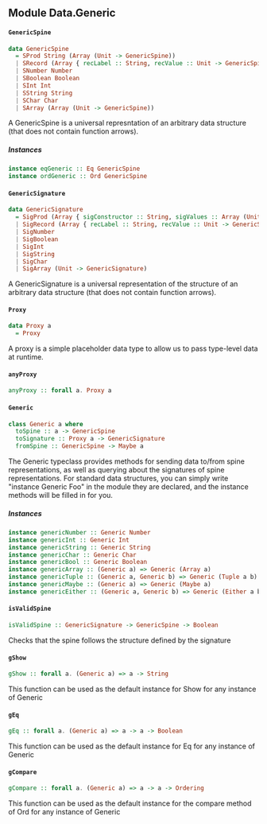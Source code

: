 ## Module Data.Generic

#### `GenericSpine`

``` purescript
data GenericSpine
  = SProd String (Array (Unit -> GenericSpine))
  | SRecord (Array { recLabel :: String, recValue :: Unit -> GenericSpine })
  | SNumber Number
  | SBoolean Boolean
  | SInt Int
  | SString String
  | SChar Char
  | SArray (Array (Unit -> GenericSpine))
```

A GenericSpine is a universal represntation of an arbitrary data structure (that does not contain function arrows).

##### Instances
``` purescript
instance eqGeneric :: Eq GenericSpine
instance ordGeneric :: Ord GenericSpine
```

#### `GenericSignature`

``` purescript
data GenericSignature
  = SigProd (Array { sigConstructor :: String, sigValues :: Array (Unit -> GenericSignature) })
  | SigRecord (Array { recLabel :: String, recValue :: Unit -> GenericSignature })
  | SigNumber
  | SigBoolean
  | SigInt
  | SigString
  | SigChar
  | SigArray (Unit -> GenericSignature)
```

A GenericSignature is a universal representation of the structure of an arbitrary data structure (that does not contain function arrows).

#### `Proxy`

``` purescript
data Proxy a
  = Proxy
```

A proxy is a simple placeholder data type to allow us to pass type-level data at runtime.

#### `anyProxy`

``` purescript
anyProxy :: forall a. Proxy a
```

#### `Generic`

``` purescript
class Generic a where
  toSpine :: a -> GenericSpine
  toSignature :: Proxy a -> GenericSignature
  fromSpine :: GenericSpine -> Maybe a
```

The Generic typeclass provides methods for sending data to/from spine representations, as well as querying about the signatures of spine representations.
For standard data structures, you can simply write "instance Generic Foo" in the module they are declared, and the instance methods will be filled in for you.

##### Instances
``` purescript
instance genericNumber :: Generic Number
instance genericInt :: Generic Int
instance genericString :: Generic String
instance genericChar :: Generic Char
instance genericBool :: Generic Boolean
instance genericArray :: (Generic a) => Generic (Array a)
instance genericTuple :: (Generic a, Generic b) => Generic (Tuple a b)
instance genericMaybe :: (Generic a) => Generic (Maybe a)
instance genericEither :: (Generic a, Generic b) => Generic (Either a b)
```

#### `isValidSpine`

``` purescript
isValidSpine :: GenericSignature -> GenericSpine -> Boolean
```

Checks that the spine follows the structure defined by the signature

#### `gShow`

``` purescript
gShow :: forall a. (Generic a) => a -> String
```

This function can be used as the default instance for Show for any instance of Generic

#### `gEq`

``` purescript
gEq :: forall a. (Generic a) => a -> a -> Boolean
```

This function can be used as the default instance for Eq for any instance of Generic

#### `gCompare`

``` purescript
gCompare :: forall a. (Generic a) => a -> a -> Ordering
```

This function can be used as the default instance for the compare method of Ord for any instance of Generic



